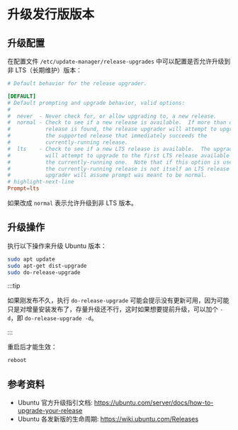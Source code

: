 # 升级发行版版本

## 升级配置

在配置文件 `/etc/update-manager/release-upgrades` 中可以配置是否允许升级到非 LTS（长期维护）版本：

```toml showLineNumbers title="/etc/update-manager/release-upgrades"
# Default behavior for the release upgrader.

[DEFAULT]
# Default prompting and upgrade behavior, valid options:
#
#  never  - Never check for, or allow upgrading to, a new release.
#  normal - Check to see if a new release is available.  If more than one new
#           release is found, the release upgrader will attempt to upgrade to
#           the supported release that immediately succeeds the
#           currently-running release.
#  lts    - Check to see if a new LTS release is available.  The upgrader
#           will attempt to upgrade to the first LTS release available after
#           the currently-running one.  Note that if this option is used and
#           the currently-running release is not itself an LTS release the
#           upgrader will assume prompt was meant to be normal.
# highlight-next-line
Prompt=lts
```

如果改成 `normal` 表示允许升级到非 LTS 版本。

## 升级操作

执行以下操作来升级 Ubuntu 版本：

```bash
sudo apt update
sudo apt-get dist-upgrade
sudo do-release-upgrade
```

:::tip

如果刚发布不久，执行 `do-release-upgrade` 可能会提示没有更新可用，因为可能只是对增量安装发布了，存量升级还不行，这时如果想要提前升级，可以加个 `-d`，即 `do-release-upgrade -d`。

:::

重启后才能生效：

```bash
reboot
```

##  参考资料

* Ubuntu 官方升级指引文档: https://ubuntu.com/server/docs/how-to-upgrade-your-release
* Ubuntu 各发新版的生命周期: https://wiki.ubuntu.com/Releases
